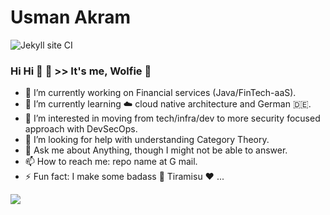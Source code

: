 # Usman Akram #

![Jekyll site CI](https://github.com/usmanakram232/usmanakram232.github.io/workflows/Jekyll%20site%20CI/badge.svg)

### Hi Hi 👋 🦕 >> It's me, Wolfie 🐺

- 🔭 I’m currently working on Financial services (Java/FinTech-aaS).
- 🌱 I’m currently learning ☁️ cloud native architecture and German 🇩🇪.
- 👯 I’m interested in moving from tech/infra/dev to more security focused approach with DevSecOps.
- 🤔 I’m looking for help with understanding Category Theory.
- 💬 Ask me about Anything, though I might not be able to answer.
- 📫 How to reach me: repo name  at G mail.
- ⚡ Fun fact: I make some badass :cake: Tiramisu :heart: ... 

![](https://komarev.com/ghpvc/?username=usmanakram232&color=blueviolet)
